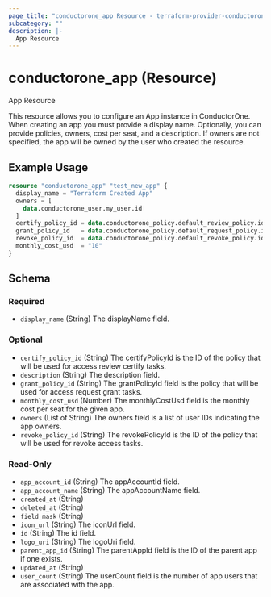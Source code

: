 ```yaml
---
page_title: "conductorone_app Resource - terraform-provider-conductorone"
subcategory: ""
description: |-
  App Resource
---
```


# conductorone_app (Resource)

App Resource

This resource allows you to configure an App instance in ConductorOne.
When creating an app you must provide a display name. Optionally, you can provide policies, owners, cost per seat, and a description.
If owners are not specified, the app will be owned by the user who created the resource.

## Example Usage

```terraform
resource "conductorone_app" "test_new_app" {
  display_name = "Terraform Created App"
  owners = [
    data.conductorone_user.my_user.id
  ]
  certify_policy_id = data.conductorone_policy.default_review_policy.id
  grant_policy_id   = data.conductorone_policy.default_request_policy.id
  revoke_policy_id  = data.conductorone_policy.default_revoke_policy.id
  monthly_cost_usd  = "10"
}
```

<!-- schema generated by tfplugindocs -->
## Schema

### Required

- `display_name` (String) The displayName field.

### Optional

- `certify_policy_id` (String) The certifyPolicyId is the ID of the policy that will be used for access review certify tasks.
- `description` (String) The description field.
- `grant_policy_id` (String) The grantPolicyId field is the policy that will be used for access request grant tasks.
- `monthly_cost_usd` (Number) The monthlyCostUsd field is the monthly cost per seat for the given app.
- `owners` (List of String) The owners field is a list of user IDs indicating the app owners.
- `revoke_policy_id` (String) The revokePolicyId is the ID of the policy that will be used for revoke access tasks.

### Read-Only

- `app_account_id` (String) The appAccountId field.
- `app_account_name` (String) The appAccountName field.
- `created_at` (String)
- `deleted_at` (String)
- `field_mask` (String)
- `icon_url` (String) The iconUrl field.
- `id` (String) The id field.
- `logo_uri` (String) The logoUri field.
- `parent_app_id` (String) The parentAppId field is the ID of the parent app if one exists.
- `updated_at` (String)
- `user_count` (String) The userCount field is the number of app users that are associated with the app.
